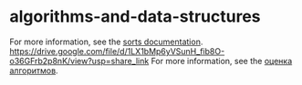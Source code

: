 # algorithms-and-data-structures
For more information, see the [sorts documentation](https://docs.google.com/document/d/1Pz2MQrg_VyXllC7Uy_1vWRO8FpG-NQKw_WiKk9BqSqQ/edit?usp=sharing).
https://drive.google.com/file/d/1LX1bMp6yVSunH_fib8O-o36GFrb2p8nK/view?usp=share_link
For more information, see the [оценка алгоритмов](https://drive.google.com/file/d/1LX1bMp6yVSunH_fib8O-o36GFrb2p8nK/view?usp=share_link).

